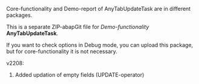 Core-functionality and Demo-report of AnyTabUpdateTask are in different packages.

This is a separate ZIP-abapGit file for *Demo-functionality* **AnyTabUpdateTask**.

If you want to check options in Debug mode, you can upload this package, but for core-functionality it is not necessary.

v2208:
1) Added updation of empty fields (UPDATE-operator)
